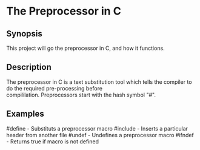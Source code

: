 # The Preprocessor in C
## Synopsis
This project will go the preprocessor in C, and how it functions. 
## Description
The preprocessor in C is a text substitution tool which tells the compiler to do the required pre-processing before\
compililation. Preprocessors start with the hash symbol "#". 
## Examples
\#define - Substituts a preprocessor macro
\#include - Inserts a particular header from another file
\#undef - Undefines a preprocessor macro
\#ifndef - Returns true if macro is not defined
